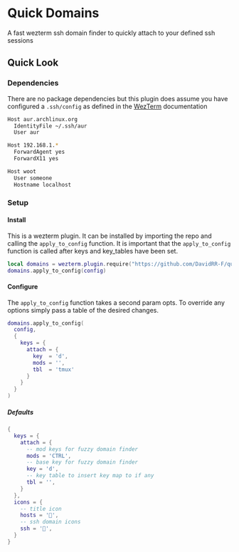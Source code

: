 # Quick Domains

A fast wezterm ssh domain finder to quickly attach to your defined ssh sessions

## Quick Look

### Dependencies

There are no package dependencies but this plugin does assume you have configured a 
`.ssh/config` as defined in the [WezTerm](https://wezfurlong.org/wezterm/config/lua/wezterm/enumerate_ssh_hosts.html) documentation

```bash
Host aur.archlinux.org
  IdentityFile ~/.ssh/aur
  User aur

Host 192.168.1.*
  ForwardAgent yes
  ForwardX11 yes

Host woot
  User someone
  Hostname localhost
```

### Setup

#### Install

This is a wezterm plugin. It can be installed by importing the repo and calling the `apply_to_config` function. It is important that the `apply_to_config` function is called after keys and key_tables have been set.
```lua 
local domains = wezterm.plugin.require("https://github.com/DavidRR-F/quick_domains.wezterm")
domains.apply_to_config(config)
```

#### Configure

The `apply_to_config` function takes a second param opts. To override any options simply pass a table of the desired changes.

```lua
domains.apply_to_config(
  config,
  {
    keys = {
      attach = {
        key  = 'd',
        mods = '',
        tbl  = 'tmux'
      }
    }
  }
)
```

##### Defaults

```lua 
{
  keys = {
    attach = {
      -- mod keys for fuzzy domain finder
      mods = 'CTRL',
      -- base key for fuzzy domain finder
      key = 'd',
      -- key table to insert key map to if any
      tbl = '',
    }
  },
  icons = {
    -- title icon
    hosts = '',
    -- ssh domain icons
    ssh = '󰣀',
  }
}

```
